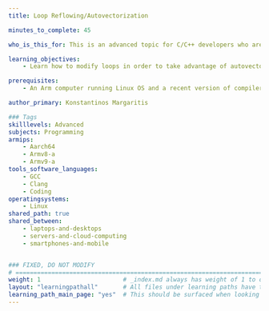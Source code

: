 ```yaml
---
title: Loop Reflowing/Autovectorization

minutes_to_complete: 45

who_is_this_for: This is an advanced topic for C/C++ developers who are interested in taking advantage of autovectorization in compilers

learning_objectives: 
    - Learn how to modify loops in order to take advantage of autovectorization in compilers

prerequisites:
    - An Arm computer running Linux OS and a recent version of compiler (Clang or GCC) installed

author_primary: Konstantinos Margaritis

### Tags
skilllevels: Advanced
subjects: Programming
armips:
    - Aarch64
    - Armv8-a
    - Armv9-a
tools_software_languages:
    - GCC
    - Clang
    - Coding
operatingsystems:
    - Linux
shared_path: true
shared_between:
    - laptops-and-desktops
    - servers-and-cloud-computing
    - smartphones-and-mobile


### FIXED, DO NOT MODIFY
# ================================================================================
weight: 1                       # _index.md always has weight of 1 to order correctly
layout: "learningpathall"       # All files under learning paths have this same wrapper
learning_path_main_page: "yes"  # This should be surfaced when looking for related content. Only set for _index.md of learning path content.
---
```

